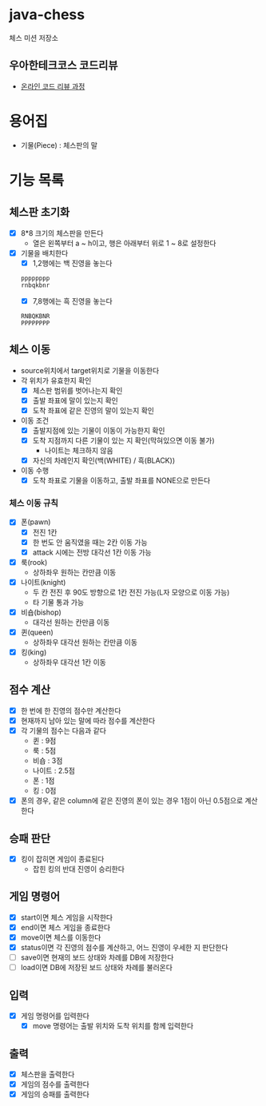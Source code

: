 # java-chess

체스 미션 저장소

## 우아한테크코스 코드리뷰

- [온라인 코드 리뷰 과정](https://github.com/woowacourse/woowacourse-docs/blob/master/maincourse/README.md)

# 용어집

- 기물(Piece) : 체스판의 말

# 기능 목록

## 체스판 초기화

- [x] 8*8 크기의 체스판을 만든다
    - 열은 왼쪽부터 a ~ h이고, 행은 아래부터 위로 1 ~ 8로 설정한다
- [x] 기물을 배치한다
    - [x] 1,2행에는 백 진영을 놓는다
  ```
  pppppppp
  rnbqkbnr
  ```
    - [x] 7,8행에는 흑 진영을 놓는다
  ```
  RNBQKBNR
  PPPPPPPP
  ```

## 체스 이동
- source위치에서 target위치로 기물을 이동한다
- 각 위치가 유효한지 확인
  - [x] 체스판 범위를 벗어나는지 확인
  - [x] 출발 좌표에 말이 있는지 확인
  - [x] 도착 좌표에 같은 진영의 말이 있는지 확인

- 이동 조건
    - [x] 출발지점에 있는 기물이 이동이 가능한지 확인
    - [x] 도착 지점까지 다른 기물이 있는 지 확인(막혀있으면 이동 불가)
        - 나이트는 체크하지 않음
    - [x] 자신의 차례인지 확인(백(WHITE) / 흑(BLACK))

- 이동 수행
    - [x] 도착 좌표로 기물을 이동하고, 출발 좌표를 NONE으로 만든다

### 체스 이동 규칙

- [x] 폰(pawn)
    - [x] 전진 1칸
    - [x] 한 번도 안 움직였을 때는 2칸 이동 가능
    - [x] attack 시에는 전방 대각선 1칸 이동 가능
- [x] 룩(rook)
    - 상하좌우 원하는 칸만큼 이동
- [x] 나이트(knight)
    - 두 칸 전진 후 90도 방향으로 1칸 전진 가능(L자 모양으로 이동 가능)
    - 타 기물 통과 가능
- [x] 비숍(bishop)
    - 대각선 원하는 칸만큼 이동
- [x] 퀸(queen)
    - 상하좌우 대각선 원하는 칸만큼 이동
- [x] 킹(king)
    - 상하좌우 대각선 1칸 이동

## 점수 계산
- [x] 한 번에 한 진영의 점수만 계산한다
- [x] 현재까지 남아 있는 말에 따라 점수를 계산한다
- [x] 각 기물의 점수는 다음과 같다
  - 퀸 : 9점
  - 룩 : 5점
  - 비숍 : 3점
  - 나이트 : 2.5점
  - 폰 : 1점
  - 킹 : 0점
- [x] 폰의 경우, 같은 column에 같은 진영의 폰이 있는 경우 1점이 아닌 0.5점으로 계산한다

## 승패 판단
- [x] 킹이 잡히면 게임이 종료된다
  - 잡힌 킹의 반대 진영이 승리한다

## 게임 명령어

- [x] start이면 체스 게임을 시작한다
- [x] end이면 체스 게임을 종료한다
- [x] move이면 체스를 이동한다
- [x] status이면 각 진영의 점수를 계산하고, 어느 진영이 우세한 지 판단한다
- [ ] save이면 현재의 보드 상태와 차례를 DB에 저장한다
- [ ] load이면 DB에 저장된 보드 상태와 차례를 불러온다

## 입력

- [x] 게임 명령어를 입력한다
    - [x] move 명령어는 출발 위치와 도착 위치를 함께 입력한다

## 출력

- [x] 체스판을 출력한다
- [x] 게임의 점수를 출력한다
- [x] 게임의 승패를 출력한다
